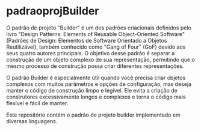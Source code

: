 # padraoprojBuilder

O padrão de projeto "Builder" é um dos padrões criacionais definidos pelo livro "Design Patterns: Elements of Reusable Object-Oriented Software" (Padrões de Design: Elementos de Software Orientado a Objetos Reutilizável), também conhecido como "Gang of Four" (GoF) devido aos seus quatro autores principais. O objetivo desse padrão é separar a construção de um objeto complexo de sua representação, permitindo que o mesmo processo de construção possa criar diferentes representações.

O padrão Builder é especialmente útil quando você precisa criar objetos complexos com muitos parâmetros e opções de configuração, mas deseja manter o código de construção limpo e legível. Ele evita a criação de construtores excessivamente longos e complexos e torna o código mais flexível e fácil de manter.

Este repositório contém o padrão de projeto builder implementado em diversas linguagens.
